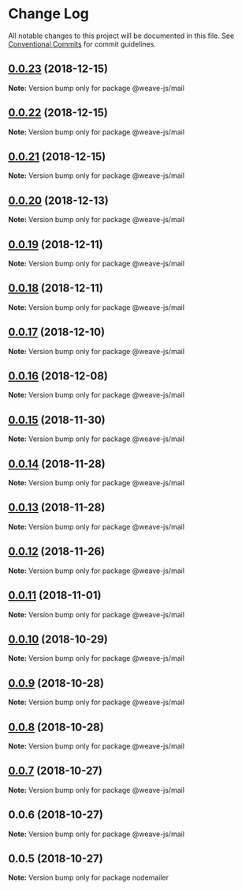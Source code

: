 # Change Log

All notable changes to this project will be documented in this file.
See [Conventional Commits](https://conventionalcommits.org) for commit guidelines.

## [0.0.23](https://github.com/fachw3rk/weave/compare/@weave-js/mail@0.0.22...@weave-js/mail@0.0.23) (2018-12-15)

**Note:** Version bump only for package @weave-js/mail





## [0.0.22](https://github.com/fachw3rk/weave/compare/@weave-js/mail@0.0.21...@weave-js/mail@0.0.22) (2018-12-15)

**Note:** Version bump only for package @weave-js/mail





## [0.0.21](https://github.com/fachw3rk/weave/compare/@weave-js/mail@0.0.20...@weave-js/mail@0.0.21) (2018-12-15)

**Note:** Version bump only for package @weave-js/mail





## [0.0.20](https://github.com/fachw3rk/weave/compare/@weave-js/mail@0.0.19...@weave-js/mail@0.0.20) (2018-12-13)

**Note:** Version bump only for package @weave-js/mail





## [0.0.19](https://github.com/fachw3rk/weave/compare/@weave-js/mail@0.0.18...@weave-js/mail@0.0.19) (2018-12-11)

**Note:** Version bump only for package @weave-js/mail





## [0.0.18](https://github.com/fachw3rk/weave/compare/@weave-js/mail@0.0.17...@weave-js/mail@0.0.18) (2018-12-11)

**Note:** Version bump only for package @weave-js/mail





## [0.0.17](https://github.com/fachw3rk/weave/compare/@weave-js/mail@0.0.16...@weave-js/mail@0.0.17) (2018-12-10)

**Note:** Version bump only for package @weave-js/mail





## [0.0.16](https://github.com/fachw3rk/weave/compare/@weave-js/mail@0.0.15...@weave-js/mail@0.0.16) (2018-12-08)

**Note:** Version bump only for package @weave-js/mail





## [0.0.15](https://github.com/fachw3rk/weave/compare/@weave-js/mail@0.0.14...@weave-js/mail@0.0.15) (2018-11-30)

**Note:** Version bump only for package @weave-js/mail





## [0.0.14](https://github.com/fachw3rk/weave/compare/@weave-js/mail@0.0.13...@weave-js/mail@0.0.14) (2018-11-28)

**Note:** Version bump only for package @weave-js/mail





## [0.0.13](https://github.com/fachw3rk/weave/compare/@weave-js/mail@0.0.12...@weave-js/mail@0.0.13) (2018-11-28)

**Note:** Version bump only for package @weave-js/mail





## [0.0.12](https://github.com/fachw3rk/weave/compare/@weave-js/mail@0.0.11...@weave-js/mail@0.0.12) (2018-11-26)

**Note:** Version bump only for package @weave-js/mail





## [0.0.11](https://github.com/fachw3rk/weave/compare/@weave-js/mail@0.0.10...@weave-js/mail@0.0.11) (2018-11-01)

**Note:** Version bump only for package @weave-js/mail





## [0.0.10](https://github.com/fachw3rk/weave/compare/@weave-js/mail@0.0.9...@weave-js/mail@0.0.10) (2018-10-29)

**Note:** Version bump only for package @weave-js/mail





## [0.0.9](https://github.com/fachw3rk/weave/compare/@weave-js/mail@0.0.8...@weave-js/mail@0.0.9) (2018-10-28)

**Note:** Version bump only for package @weave-js/mail





## [0.0.8](https://github.com/fachw3rk/weave/compare/@weave-js/mail@0.0.7...@weave-js/mail@0.0.8) (2018-10-28)

**Note:** Version bump only for package @weave-js/mail





## [0.0.7](https://github.com/fachw3rk/weave/compare/@weave-js/mail@0.0.6...@weave-js/mail@0.0.7) (2018-10-27)

**Note:** Version bump only for package @weave-js/mail





## 0.0.6 (2018-10-27)

**Note:** Version bump only for package @weave-js/mail





## 0.0.5 (2018-10-27)

**Note:** Version bump only for package nodemailer
